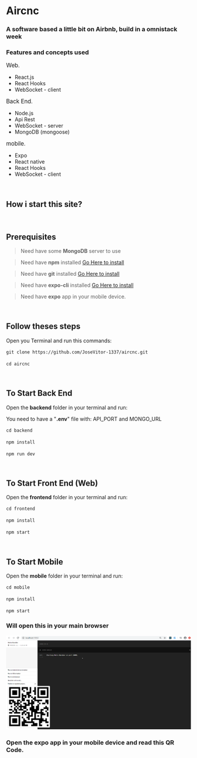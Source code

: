 # Aircnc

### A software based a little bit on Airbnb, build in a omnistack week

### Features and concepts used

<span style="font-size:1.1em">Web</span>.

- React.js
- React Hooks
- WebSocket - client

<span style="font-size:1.1em">Back End</span>.

- Node.js
- Api Rest
- WebSocket - server
- MongoDB (mongoose)

<span style="font-size:1.1em">mobile</span>.

- Expo
- React native
- React Hooks
- WebSocket - client

<br />

## How i start this site?

<br />

## Prerequisites

> Need have some **MongoDB** server to use

> Need have **npm** installed [Go Here to install](https://nodejs.org/en/)

> Need have **git** installed [Go Here to install](https://git-scm.com/downloads)

> Need have **expo-cli** installed [Go Here to install](https://docs.expo.io/)

> Need have **expo** app in your mobile device.

<br />

## Follow theses steps

Open you Terminal and run this commands:

```
git clone https://github.com/JoseVitor-1337/aircnc.git

cd aircnc

```

<br>

## To Start Back End

Open the **backend** folder in your terminal and run:

You need to have a "**.env**" file with: API_PORT and MONGO_URL

```
cd backend

npm install

npm run dev

```

<br>

## To Start Front End (Web)

Open the **frontend** folder in your terminal and run:

```
cd frontend

npm install

npm start

```

<br>

## To Start Mobile

Open the **mobile** folder in your terminal and run:

```
cd mobile

npm install

npm start

```

### Will open this in your main browser

![Metro-Bundler](https://github.com/JoseVitor-1337/aircnc/blob/master/expo.png)

### Open the expo app in your mobile device and read this QR Code.
